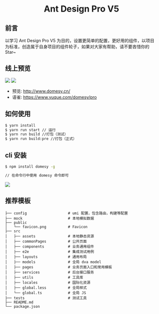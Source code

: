 
<h1 align="center">Ant Design Pro V5</h1>

## 前言
以学习 Ant Design Pro V5 为目的，设置更简单的配置，更好用的组件，以项目为标准，创造属于自身项目的组件轮子，如果对大家有帮助，请不要吝惜你的 Star~
## 线上预览

![](http://mobile.domesy.cn/img/img1.png)
![](http://mobile.domesy.cn/img/img2.png)

- 预览: http://www.domesy.cn/
- 语雀: https://www.yuque.com/domesy/pro

## 如何使用

```bash
$ yarn install
$ yarn run start // 运行
$ yarn run build //打包（测试）
$ yarn run build:pre //打包（正式）
```

## cli 安装
```bash
$ npm install domesy -g

// 在命令行中使用 domesy 命令即可
```

![](http://mobile.domesy.cn/img/img3.png)

## 推荐模板

```
├── config                   # umi 配置，包含路由，构建等配置
├── mock                     # 本地模拟数据
├── public
│   └── favicon.png          # Favicon
├── src
│   ├── assets               # 本地静态资源
│   ├── commonPages          # 公共页面
│   ├── components           # 业务通用组件
│   ├── e2e                  # 集成测试用例
│   ├── layouts              # 通用布局
│   ├── models               # 全局 dva model
│   ├── pages                # 业务页面入口和常用模板
│   ├── services             # 后台接口服务
│   ├── utils                # 工具库
│   ├── locales              # 国际化资源
│   ├── global.less          # 全局样式
│   └── global.ts            # 全局 JS
├── tests                    # 测试工具
├── README.md
└── package.json
